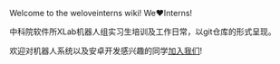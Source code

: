 Welcome to the weloveinterns wiki! We❤️Interns!

中科院软件所XLab机器人组实习生培训及工作日常，以git仓库的形式呈现。 

欢迎对机器人系统以及安卓开发感兴趣的同学[加入我们](mailto:wuwei2016@iscas.ac.cn)!
